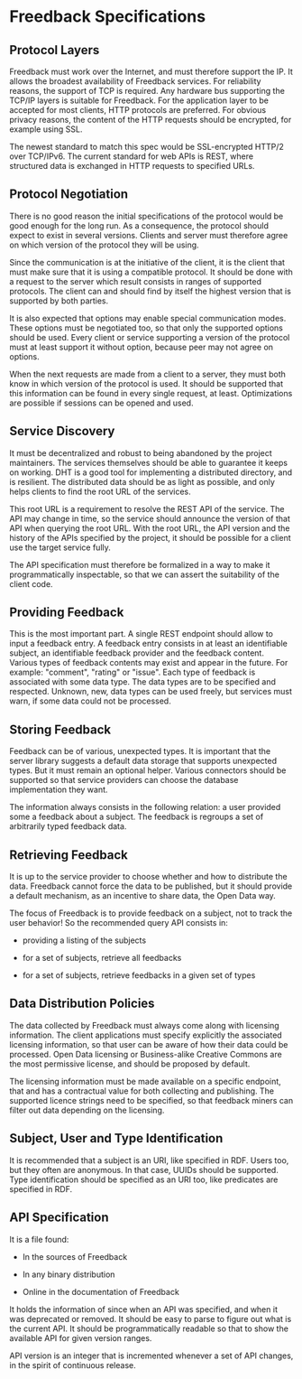Freedback Specifications
========================

Protocol Layers
---------------

Freedback must work over the Internet, and must therefore support the IP.
It allows the broadest availability of Freedback services. For reliability
reasons, the support of TCP is required. Any hardware bus supporting the
TCP/IP layers is suitable for Freedback. For the application layer to be
accepted for most clients, HTTP protocols are preferred. For obvious privacy
reasons, the content of the HTTP requests should be encrypted, for example
using SSL.

The newest standard to match this spec would be SSL-encrypted HTTP/2 over
TCP/IPv6. The current standard for web APIs is REST, where structured data
is exchanged in HTTP requests to specified URLs.

Protocol Negotiation
--------------------

There is no good reason the initial specifications of the protocol would
be good enough for the long run. As a consequence, the protocol should
expect to exist in several versions. Clients and server must therefore
agree on which version of the protocol they will be using.

Since the communication is at the initiative of the client, it is the client
that must make sure that it is using a compatible protocol. It should be done
with a request to the server which result consists in ranges of supported
protocols. The client can and should find by itself the highest version that
is supported by both parties.

It is also expected that options may enable special communication modes.
These options must be negotiated too, so that only the supported options
should be used. Every client or service supporting a version of the protocol
must at least support it without option, because peer may not agree on options.

When the next requests are made from a client to a server, they must both know
in which version of the protocol is used. It should be supported that this
information can be found in every single request, at least. Optimizations
are possible if sessions can be opened and used.

Service Discovery
-----------------

It must be decentralized and robust to being abandoned by the project
maintainers. The services themselves should be able to guarantee it keeps
on working. DHT is a good tool for implementing a distributed directory,
and is resilient. The distributed data should be as light as possible, and
only helps clients to find the root URL of the services.

This root URL is a requirement to resolve the REST API of the service. The
API may change in time, so the service should announce the version of that
API when querying the root URL. With the root URL, the API version and the
history of the APIs specified by the project, it should be possible for a
client use the target service fully.

The API specification must therefore be formalized in a way to make it
programmatically inspectable, so that we can assert the suitability of the
client code.

Providing Feedback
------------------

This is the most important part. A single REST endpoint should allow to input
a feedback entry. A feedback entry consists in at least an identifiable
subject, an identifiable feedback provider and the feedback content. Various
types of feedback contents may exist and appear in the future. For example: 
"comment", "rating" or "issue". Each type of feedback is associated with some
data type. The data types are to be specified and respected. Unknown, new,
data types can be used freely, but services must warn, if some data could not
be processed.

Storing Feedback
----------------

Feedback can be of various, unexpected types. It is important that the
server library suggests a default data storage that supports unexpected
types. But it must remain an optional helper. Various connectors should be
supported so that service providers can choose the database implementation
they want.

The information always consists in the following relation: a user provided
some a feedback about a subject. The feedback is regroups a set of
arbitrarily typed feedback data.

Retrieving Feedback
-------------------

It is up to the service provider to choose whether and how to distribute the
data. Freedback cannot force the data to be published, but it should provide
a default mechanism, as an incentive to share data, the Open Data way.

The focus of Freedback is to provide feedback on a subject, not to track the
user behavior! So the recommended query API consists in:

- providing a listing of the subjects

- for a set of subjects, retrieve all feedbacks

- for a set of subjects, retrieve feedbacks in a given set of types

Data Distribution Policies
--------------------------

The data collected by Freedback must always come along with licensing
information. The client applications must specify explicitly the associated
licensing information, so that user can be aware of how their data could be
processed. Open Data licensing or Business-alike Creative Commons are the most
permissive license, and should be proposed by default.

The licensing information must be made available on a specific endpoint, that
and has a contractual value for both collecting and publishing. The supported
licence strings need to be specified, so that feedback miners can filter out
data depending on the licensing.

Subject, User and Type Identification
-------------------------------------

It is recommended that a subject is an URI, like specified in RDF. Users too,
but they often are anonymous. In that case, UUIDs should be supported. Type
identification should be specified as an URI too, like predicates are specified
in RDF.

API Specification
-----------------

It is a file found:

- In the sources of Freedback

- In any binary distribution

- Online in the documentation of Freedback

It holds the information of since when an API was specified, and when it was
deprecated or removed. It should be easy to parse to figure out what is the
current API. It should be programmatically readable so that to show the
available API for given version ranges.

API version is an integer that is incremented whenever a set of API changes, in
the spirit of continuous release.

